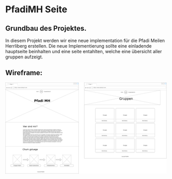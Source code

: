 # PfadiMH Seite

## Grundbau des Projektes.

In diesem Projekt werden wir eine neue implementation für die Pfadi Meilen Herrliberg erstellen. Die neue Implementierung sollte eine einladende hauptseite beinhalten und eine seite entahlten, welche eine übersicht aller gruppen aufzeigt.

## Wireframe:

![PfadiMH-Wireframe.png](PfadiMH-Wireframe.png)
